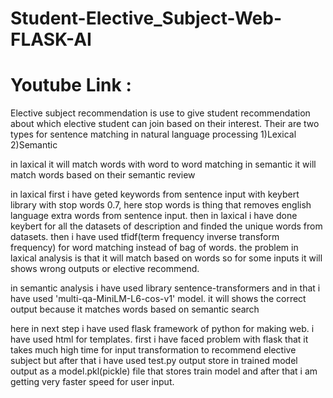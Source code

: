 # Student-Elective_Subject-Web-FLASK-AI

# Youtube Link :

Elective subject recommendation is use to give student recommendation about which elective student can join based on their interest.
Their are two types for sentence matching in natural language processing
1)Lexical
2)Semantic

in laxical it will match words with word to word matching
in semantic it will match words based on their semantic review

in laxical first i have geted keywords from sentence input with keybert library with stop words 0.7, here stop words is thing that removes english language extra words from sentence input.
then in laxical i have done keybert for all the datasets of description and finded the unique words from datasets.
then i have used tfidf(term frequency inverse transform frequency) for word matching instead of bag of words.
the problem in laxical analysis is that it will match based on words so for some inputs it will shows wrong outputs or elective recommend.

in semantic analysis i have used library sentence-transformers and in that i have used 'multi-qa-MiniLM-L6-cos-v1' model.
it will shows the correct output because it matches words based on semantic search

here in next step i have used flask framework of python for making web.
i have used html for templates.
first i have faced problem with flask that it takes much high time for input transformation to recommend elective subject
but after that i have used test.py output store in trained model output as a model.pkl(pickle) file that stores train model and after that i am getting very faster speed for user input.
